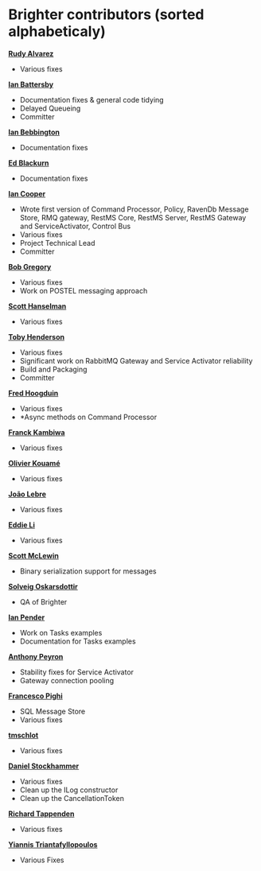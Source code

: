 Brighter contributors (sorted alphabeticaly)
============================================

**[Rudy Alvarez](https://github.com/rudygt)**
  * Various fixes  

**[Ian Battersby](https://github.com/ianbattersby)**
* Documentation fixes & general code tidying
* Delayed Queueing
* Committer

**[Ian Bebbington](https://github.com/ibebbs)** 
 * Documentation fixes

**[Ed Blackurn](https://github.com/edblackburn)** 
 * Documentation fixes
 
**[Ian Cooper](https://github.com/iancooper)**

  * Wrote first version of Command Processor, Policy, RavenDb Message Store, RMQ gateway, RestMS Core, RestMS Server, RestMS Gateway and ServiceActivator, Control Bus
  * Various fixes
  * Project Technical Lead
  * Committer
   
**[Bob Gregory](https://github.com/BobFromHuddle)**
  * Various fixes
  * Work on POSTEL messaging approach
  
 **[Scott Hanselman](https://github.com/shanselman)**
  * Various fixes

**[Toby Henderson](https://github.com/holytshirt)**
  * Various fixes
  * Significant work on RabbitMQ Gateway and Service Activator reliability
  * Build and Packaging
  * Committer
   
**[Fred Hoogduin](https://github.com/Red-F)**
  * Various fixes
  * *Async methods on Command Processor
  
**[Franck Kambiwa](https://github.com/thynquest)**
  * Various fixes

**[Olivier Kouamé](https://github.com/okouam)**
 * Various fixes

**[João Lebre](https://github.com/jplebre)**
 * Various fixes

**[Eddie Li](https://github.com/xiaodili)**
  * Various fixes   

**[Scott McLewin](https://github.com/smclewin)**
  * Binary serialization support for messages 
   
**[Solveig Oskarsdottir](https://github.com/solveigo)**
 * QA of Brighter
 
**[Ian Pender](https://github.com/penderi)**
  * Work on Tasks examples
  * Documentation for Tasks examples
 
**[Anthony Peyron](https://github.com/MrHypnos)**
 * Stability fixes for Service Activator
 * Gateway connection pooling

**[Francesco Pighi](https://github.com/fpighi)**
  * SQL Message Store
  * Various fixes

**[tmschlot](https://github.com/tmschlot)**
  * Various fixes

**[Daniel Stockhammer](https://github.com/dstockhammer?tab=activity)** 
  * Various fixes
  * Clean up the ILog constructor
  * Clean up the CancellationToken

**[Richard Tappenden](https://github.com/tapmantwo)**
  * Various fixes

**[Yiannis Triantafyllopoulos](https://github.com/yiannistri)**  
  * Various Fixes

